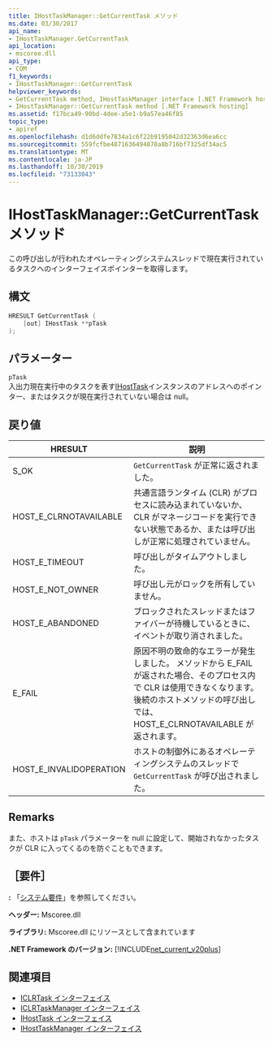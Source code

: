 ```yaml
---
title: IHostTaskManager::GetCurrentTask メソッド
ms.date: 03/30/2017
api_name:
- IHostTaskManager.GetCurrentTask
api_location:
- mscoree.dll
api_type:
- COM
f1_keywords:
- IHostTaskManager::GetCurrentTask
helpviewer_keywords:
- GetCurrentTask method, IHostTaskManager interface [.NET Framework hosting]
- IHostTaskManager::GetCurrentTask method [.NET Framework hosting]
ms.assetid: f17bca49-90bd-4dee-a5e1-b9a57ea46f85
topic_type:
- apiref
ms.openlocfilehash: d1d6ddfe7834a1c6f22b9195042d32363d6ea6cc
ms.sourcegitcommit: 559fcfbe4871636494870a8b716bf7325df34ac5
ms.translationtype: MT
ms.contentlocale: ja-JP
ms.lasthandoff: 10/30/2019
ms.locfileid: "73133043"
---
```

# <a name="ihosttaskmanagergetcurrenttask-method"></a>IHostTaskManager::GetCurrentTask メソッド
この呼び出しが行われたオペレーティングシステムスレッドで現在実行されているタスクへのインターフェイスポインターを取得します。  
  
## <a name="syntax"></a>構文  
  
```cpp  
HRESULT GetCurrentTask (  
    [out] IHostTask **pTask  
);  
```  
  
## <a name="parameters"></a>パラメーター  
 `pTask`  
 入出力現在実行中のタスクを表す[IHostTask](../../../../docs/framework/unmanaged-api/hosting/ihosttask-interface.md)インスタンスのアドレスへのポインター、またはタスクが現在実行されていない場合は null。  
  
## <a name="return-value"></a>戻り値  
  
|HRESULT|説明|  
|-------------|-----------------|  
|S_OK|`GetCurrentTask` が正常に返されました。|  
|HOST_E_CLRNOTAVAILABLE|共通言語ランタイム (CLR) がプロセスに読み込まれていないか、CLR がマネージコードを実行できない状態であるか、または呼び出しが正常に処理されていません。|  
|HOST_E_TIMEOUT|呼び出しがタイムアウトしました。|  
|HOST_E_NOT_OWNER|呼び出し元がロックを所有していません。|  
|HOST_E_ABANDONED|ブロックされたスレッドまたはファイバーが待機しているときに、イベントが取り消されました。|  
|E_FAIL|原因不明の致命的なエラーが発生しました。 メソッドから E_FAIL が返された場合、そのプロセス内で CLR は使用できなくなります。 後続のホストメソッドの呼び出しでは、HOST_E_CLRNOTAVAILABLE が返されます。|  
|HOST_E_INVALIDOPERATION|ホストの制御外にあるオペレーティングシステムのスレッドで `GetCurrentTask` が呼び出されました。|  
  
## <a name="remarks"></a>Remarks  
 また、ホストは `pTask` パラメーターを null に設定して、開始されなかったタスクが CLR に入ってくるのを防ぐこともできます。  
  
## <a name="requirements"></a>［要件］  
 **:** 「[システム要件](../../../../docs/framework/get-started/system-requirements.md)」を参照してください。  
  
 **ヘッダー:** Mscoree.dll  
  
 **ライブラリ:** Mscoree.dll にリソースとして含まれています  
  
 **.NET Framework のバージョン:** [!INCLUDE[net_current_v20plus](../../../../includes/net-current-v20plus-md.md)]  
  
## <a name="see-also"></a>関連項目

- [ICLRTask インターフェイス](../../../../docs/framework/unmanaged-api/hosting/iclrtask-interface.md)
- [ICLRTaskManager インターフェイス](../../../../docs/framework/unmanaged-api/hosting/iclrtaskmanager-interface.md)
- [IHostTask インターフェイス](../../../../docs/framework/unmanaged-api/hosting/ihosttask-interface.md)
- [IHostTaskManager インターフェイス](../../../../docs/framework/unmanaged-api/hosting/ihosttaskmanager-interface.md)
